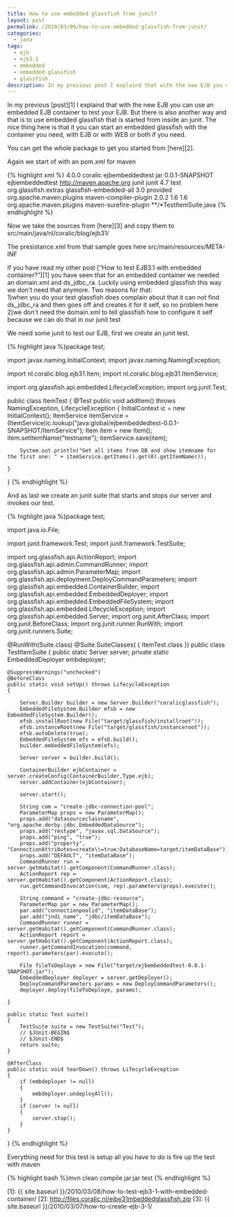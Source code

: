 ```yaml
---
title: How to use embedded glassfish from junit?
layout: post
permalink: /2010/03/09/how-to-use-embedded-glassfish-from-junit/
categories:
  - java
tags:
  - ejb
  - ejb3.1
  - embedded
  - embedded glassfish
  - glassfish
description: In my previous post I explaind that with the new EJB you can use an embedded EJB container to test your EJB. But there is also another way and that is to use embedded glassfish that is started from inside an junit. The nice thing here is that it you can start an embedded glassfish with the container you need, with EJB or with WEB or both if you need.
---
```

In my previous [post][1] I explaind that with the new EJB you can use an embedded EJB container to test your EJB. But there is also another way and that is to use embedded glassfish that is started from inside an junit. The nice thing here is that it you can start an embedded glassfish with the container you need, with EJB or with WEB or both if you need.

You can get the whole package to get you started from [here][2].

Again we start of with an pom.xml for maven

{% highlight xml %}<project xmlns="http://maven.apache.org/POM/4.0.0" xmlns:xsi="http://www.w3.org/2001/XMLSchema-instance"
	xsi:schemaLocation="http://maven.apache.org/POM/4.0.0 http://maven.apache.org/maven-v4_0_0.xsd">
	<modelVersion>4.0.0</modelVersion>
	<groupId>coralic</groupId>
	<artifactId>ejbembeddedtest</artifactId>
	<packaging>jar</packaging>
	<version>0.0.1-SNAPSHOT</version>
	<name>ejbembeddedtest</name>
	<url>http://maven.apache.org</url>
	<dependencies>
		<dependency>
			<groupId>junit</groupId>
			<artifactId>junit</artifactId>
			<version>4.7</version>
			<scope>test</scope>
		</dependency>
		<dependency>
			<groupId>org.glassfish.extras</groupId>
			<artifactId>glassfish-embedded-all</artifactId>
			<version>3.0</version>
			<scope>provided</scope>
		</dependency>
	</dependencies>
	<build>
		<plugins>
			<plugin>
				<groupId>org.apache.maven.plugins</groupId>
				<artifactId>maven-compiler-plugin</artifactId>
				<version>2.0.2</version>
				<configuration>
					<source>1.6</source>
					<target>1.6</target>
				</configuration>
			</plugin>
						<plugin>
				<groupId>org.apache.maven.plugins</groupId>
				<artifactId>maven-surefire-plugin</artifactId>
				<configuration>
					<includes>
						<include>**/*TestItemSuite.java</include>
					</includes>
				</configuration>
			</plugin>
		</plugins>
	</build>
</project>
{% endhighlight %}

Now we take the sources from [here][3] and copy them to src/main/java/nl/coralic/blog/ejb31/

The presistance.xml from that sample goes here src/main/resources/META-INF

If you have read my other post [“How to test EJB3.1 with embedded container?”][1]  you have seen that for an embedded container we needed an domain.xml and ds_jdbc_ra. Luckily using embedded glassfish this way we don't need that anymore. Two reasons for that:  
1)when you do your test glassfish does complain about that it can not find ds_jdbc_ra and then goes off and creates it for it self, so no problem here  
2)we don't need the domain.xml to tell glassfish how to configure it self because we can do that in our junit test

We need some junit to test our EJB, first we create an junit test.

{% highlight java %}package test;

import javax.naming.InitialContext;
import javax.naming.NamingException;

import nl.coralic.blog.ejb31.Item;
import nl.coralic.blog.ejb31.ItemService;

import org.glassfish.api.embedded.LifecycleException;
import org.junit.Test;

public class ItemTest {
	@Test
	public void addItem() throws NamingException, LifecycleException
	{
		InitialContext ic = new InitialContext();
		ItemService itemService = (ItemService)ic.lookup("java:global/ejbembeddedtest-0.0.1-SNAPSHOT/ItemService");
		Item item = new Item();
		item.setItemName("testname");
		itemService.save(item);

		System.out.println("Get all items from DB and show itemname for the first one: " + itemService.getItems().get(0).getItemName());

	}
}
{% endhighlight %}

And as last we create an junit suite that starts and stops our server and invokes our test.

{% highlight java %}package test;

import java.io.File;

import junit.framework.Test;
import junit.framework.TestSuite;

import org.glassfish.api.ActionReport;
import org.glassfish.api.admin.CommandRunner;
import org.glassfish.api.admin.ParameterMap;
import org.glassfish.api.deployment.DeployCommandParameters;
import org.glassfish.api.embedded.ContainerBuilder;
import org.glassfish.api.embedded.EmbeddedDeployer;
import org.glassfish.api.embedded.EmbeddedFileSystem;
import org.glassfish.api.embedded.LifecycleException;
import org.glassfish.api.embedded.Server;
import org.junit.AfterClass;
import org.junit.BeforeClass;
import org.junit.runner.RunWith;
import org.junit.runners.Suite;

@RunWith(Suite.class)
@Suite.SuiteClasses( { ItemTest.class })
public class TestItemSuite
{
	public static Server server;
	private static EmbeddedDeployer embdeployer;

	@SuppressWarnings("unchecked")
	@BeforeClass
	public static void setUp() throws LifecycleException
	{

		Server.Builder builder = new Server.Builder("coralicglassfish");
		EmbeddedFileSystem.Builder efsb = new EmbeddedFileSystem.Builder();
		efsb.installRoot(new File("target/glassfish/installroot"));
		efsb.instanceRoot(new File("target/glassfish/instanceroot"));
		efsb.autoDelete(true);
		EmbeddedFileSystem efs = efsb.build();
		builder.embeddedFileSystem(efs);

		Server server = builder.build();

		ContainerBuilder ejbContainer = server.createConfig(ContainerBuilder.Type.ejb);
		server.addContainer(ejbContainer);

		server.start();

		String com = "create-jdbc-connection-pool";
		ParameterMap props = new ParameterMap();
		props.add("datasourceclassname", "org.apache.derby.jdbc.EmbeddedDataSource");
		props.add("restype", "javax.sql.DataSource");
		props.add("ping", "true");
		props.add("property", "ConnectionAttributes=create\\=true:DatabaseName=target/itemDataBase");
		props.add("DEFAULT", "itemDataBase");
		CommandRunner run = server.getHabitat().getComponent(CommandRunner.class);
		ActionReport rep = server.getHabitat().getComponent(ActionReport.class);
		run.getCommandInvocation(com, rep).parameters(props).execute();

		String command = "create-jdbc-resource";
		ParameterMap par = new ParameterMap();
		par.add("connectionpoolid", "itemDataBase");
		par.add("jndi_name", "jdbc/itemDataBase");
		CommandRunner runner = server.getHabitat().getComponent(CommandRunner.class);
		ActionReport report = server.getHabitat().getComponent(ActionReport.class);
		runner.getCommandInvocation(command, report).parameters(par).execute();

		File fileToDeploye = new File("target/ejbembeddedtest-0.0.1-SNAPSHOT.jar");
		EmbeddedDeployer deployer = server.getDeployer();
		DeployCommandParameters params = new DeployCommandParameters();
		deployer.deploy(fileToDeploye, params);

	}

	public static Test suite()
	{
		TestSuite suite = new TestSuite("Test");
		// $JUnit-BEGIN$
		// $JUnit-END$
		return suite;
	}

	@AfterClass
	public static void tearDown() throws LifecycleException
	{
		if (embdeployer != null)
		{
			embdeployer.undeployAll();
		}
		if (server != null)
		{
			server.stop();
		}
	}
}
{% endhighlight %}

Everything need for this test is setup all you have to do is fire up the test with maven

{% highlight bash %}mvn clean compile jar:jar test
{% endhighlight %}

 [1]: {{ site.baseurl }}/2010/03/08/how-to-test-ejb3-1-with-embedded-container/
 [2]: http://files.coralic.nl/ejbe31mbeddedglassfish.zip
 [3]: {{ site.baseurl }}/2010/03/07/how-to-create-ejb-3-1/